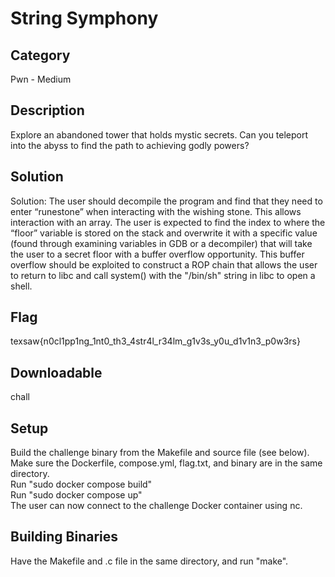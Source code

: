 # String Symphony

## Category
Pwn - Medium

## Description
Explore an abandoned tower that holds mystic secrets. Can you teleport into the abyss to find the path to achieving godly powers? 

## Solution
Solution: The user should decompile the program and find that they need to enter “runestone” when interacting with the wishing stone. This allows interaction with an array. The user is expected to find the index to where the “floor” variable is stored on the stack and overwrite it with a specific value (found through examining variables in GDB or a decompiler) that will take the user to a secret floor with a buffer overflow opportunity. This buffer overflow should be exploited to construct a ROP chain that allows the user to return to libc and call system() with the "/bin/sh" string in libc to open a shell.

## Flag
texsaw{n0cl1pp1ng_1nt0_th3_4str4l_r34lm_g1v3s_y0u_d1v1n3_p0w3rs}

## Downloadable
chall  

## Setup
Build the challenge binary from the Makefile and source file (see below).  
Make sure the Dockerfile, compose.yml, flag.txt, and binary are in the same directory.  
Run "sudo docker compose build"  
Run "sudo docker compose up"  
The user can now connect to the challenge Docker container using nc.

## Building Binaries
Have the Makefile and .c file in the same directory, and run "make".